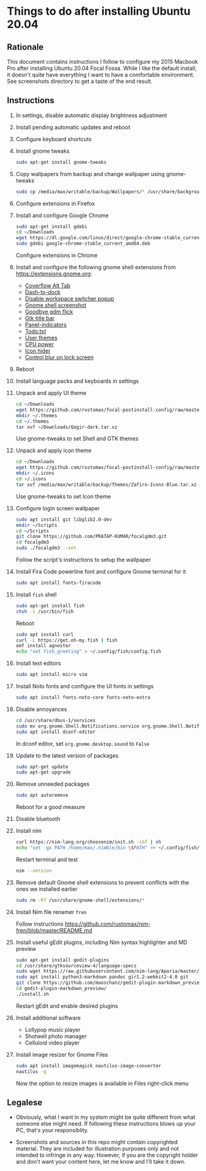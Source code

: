 # Things to do after installing Ubuntu 20.04

## Rationale

This document contains instructions I follow to configure my 2015 Macbook Pro after installing Ubuntu 20.04 Focal Fossa. While I like the default install, it doesn't quite have everything I want to have a comfortable environment. See screenshots directory to get a taste of the end result.

## Instructions

1. In settings, disable automatic display brightness adjustment

1. Install pending automatic updates and reboot

1. Configure keyboard shortcuts

1. Install gnome tweaks

    ```sh
    sudo apt-get install gnome-tweaks
    ```

1. Copy wallpapers from backup and change wallpaper using gnome-tweaks

    ```sh
    sudo cp /media/max/writable/backup/Wallpapers/* /usr/share/backgrounds
    ```
    
1. Configure extensions in Firefox

1. Install and configure Google Chrome

    ```sh
    sudo apt-get install gdebi
    cd ~/Downloads
    wget https://dl.google.com/linux/direct/google-chrome-stable_current_amd64.deb
    sudo gdebi google-chrome-stable_current_amd64.deb
    ```

    Configure extensions in Chrome

1. Install and configure the following gnome shell extensions from https://extensions.gnome.org:

    * [Coverflow Alt Tab](https://extensions.gnome.org/extension/97/coverflow-alt-tab/)
    * [Dash-to-dock](https://extensions.gnome.org/extension/307/dash-to-dock/)
    * [Disable workspace switcher popup](https://extensions.gnome.org/extension/959/disable-workspace-switcher-popup/)
    * [Gnome shell screenshot](https://extensions.gnome.org/extension/1112/screenshot-tool/)
    * [Goodbye gdm flick](https://extensions.gnome.org/extension/3037/good-bye-gdm-flick/)
    * [Gtk title bar](https://extensions.gnome.org/extension/1732/gtk-title-bar/)
    * [Panel-indicators](https://extensions.gnome.org/extension/3022/panel-indicators/)
    * [Todo.txt](https://extensions.gnome.org/extension/570/todotxt/)
    * [User themes](https://extensions.gnome.org/extension/19/user-themes/)
    * [CPU power](https://extensions.gnome.org/extension/945/cpu-power-manager/)
    * [Icon hider](https://github.com/ikalnitsky/gnome-shell-extension-icon-hider)
    * [Control blur on lock screen](https://extensions.gnome.org/extension/2935/control-blur-effect-on-lock-screen/)
    
1. Reboot

1. Install language packs and keyboards in settings

1. Unpack and apply UI theme

    ```sh
    cd ~/Downloads
    wget https://github.com/rustomax/focal-postinstall-config/raw/master/assets/Qogir-dark.tar.xz
    mkdir ~/.themes
    cd ~/.themes
    tar xvf ~/Downloads/Qogir-dark.tar.xz
    ```

    Use gnome-tweaks to set Shell and GTK themes

1. Unpack and apply icon theme

    ```sh
    cd ~/Downloads
    wget https://github.com/rustomax/focal-postinstall-config/raw/master/assets/Zafiro-Icons-Blue.tar.xz
    mkdir ~/.icons
    cd ~/.icons
    tar xvf /media/max/writable/backup/Themes/Zafiro-Icons-Blue.tar.xz
    ```

    Use gnome-tweaks to set Icon theme

1. Configure login screen wallpaper

    ```sh
    sudo apt install git libglib2.0-dev
    mkdir ~/Scripts
    cd ~/Scripts
    git clone https://github.com/PRATAP-KUMAR/focalgdm3.git
    cd focalgdm3
    sudo ./focalgdm3 --set
    ```

    Follow the script's instructions to setup the wallpaper

1. Install Fira Code powerline font and configure Gnome terminal for it

    ```sh
    sudo apt install fonts-firacode
    ```

1. Install `fish` shell

    ```sh
    sudo apt-get install fish
    chsh -s /usr/bin/fish
    ```
    
    Reboot
    
    ```sh
    sudo apt install curl
    curl -L https://get.oh-my.fish | fish
    omf install agnoster
    echo "set fish_greeting" > ~/.config/fish/config.fish
    ```    

1. Install text editors

    ```sh
    sudo apt install micro vim
    ```
    
1. Install Noto fonts and configure the UI fonts in settings

    ```sh
    sudo apt install fonts-noto-core fonts-noto-extra
    ```

1. Disable annoyances

    ```sh
    cd /usr/share/dbus-1/services
    sudo mv org.gnome.Shell.Notifications.service org.gnome.Shell.Notifications.service.disabled
    sudo apt install dconf-editor
    ```

    In dconf editor, set `org.gnome.desktop.sound` to `False`


1. Update to the latest version of packages

    ```sh
    sudo apt-get update
    sudo apt-get upgrade
    ```
    
1. Remove unneeded packages

    ```sh
    sudo apt autoremove
    ```
        
    Reboot for a good measure

1. Disable bluetooth

1. Install nim

    ```sh
    curl https://nim-lang.org/choosenim/init.sh -sSf | sh
    echo "set -gx PATH /home/max/.nimble/bin \$PATH" >> ~/.config/fish/config.fish
    ```
    
    Restart terminal and test
    ```sh
    nim --version
    ```

1. Remove default Gnome shell extensions to prevent conflicts with the ones we installed earlier

    ```sh
    sudo rm -Rf /usr/share/gnome-shell/extensions/*
    ```

1. Install Nim file renamer `fren`

    Follow instructions https://github.com/rustomax/nim-fren/blob/master/README.md
    
1. Install useful gEdit plugins, including Nim syntax highlighter and MD preview

    ```sh
    sudo apt-get install gedit-plugins
    cd /usr/share/gtksourceview-4/language-specs
    sudo wget https://raw.githubusercontent.com/nim-lang/Aporia/master/share/gtksourceview-2.0/language-specs/nim.lang
    sudo apt install python3-markdown pandoc gir1.2-webkit2-4.0 git
    git clone https://github.com/maoschanz/gedit-plugin-markdown_preview
    cd gedit-plugin-markdown_preview/
    ./install.sh
    ```

    Restart gEdit and enable desired plugins
    
1. Install additional software
    * Lollypop music player
    * Shotwell photo manager
    * Celluloid video player

1. Install image resizer for Gnome Files

    ```sh
    sudo apt install imagemagick nautilus-image-converter
    nautilus -q
    ```
    
    Now the option to resize images is available in Files right-click menu

## Legalese

* Obviously, what I want in my system might be quite different from what someone else might need. If following these instructions blows up your PC, that's your responsiblity.

* Screenshots and sources in this repo might contain copyrighted material. They are included for illustration purposes only and not intended to infringe in any way. However, if you are the copyright holder and don't want your content here, let me know and I'll take it down.

